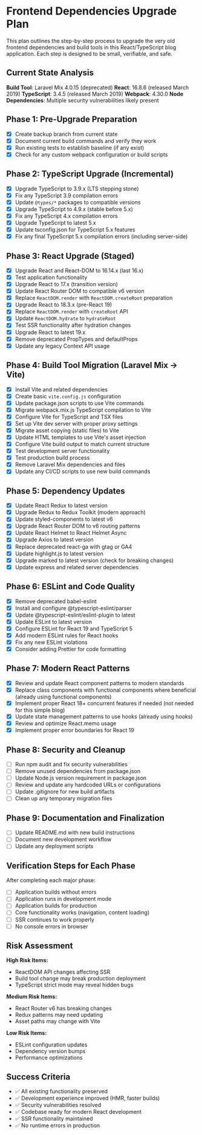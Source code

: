 # Frontend Dependencies Upgrade Plan

This plan outlines the step-by-step process to upgrade the very old frontend dependencies and build tools in this React/TypeScript blog application. Each step is designed to be small, verifiable, and safe.

## Current State Analysis

**Build Tool**: Laravel Mix 4.0.15 (deprecated)
**React**: 16.8.6 (released March 2019)
**TypeScript**: 3.4.5 (released March 2019)
**Webpack**: 4.30.0
**Node Dependencies**: Multiple security vulnerabilities likely present

## Phase 1: Pre-Upgrade Preparation

- [x] Create backup branch from current state
- [x] Document current build commands and verify they work
- [x] Run existing tests to establish baseline (if any exist)
- [x] Check for any custom webpack configuration or build scripts

## Phase 2: TypeScript Upgrade (Incremental)

- [x] Upgrade TypeScript to 3.9.x (LTS stepping stone)
- [x] Fix any TypeScript 3.9 compilation errors
- [x] Update `@types/*` packages to compatible versions
- [x] Upgrade TypeScript to 4.9.x (stable before 5.x)
- [x] Fix any TypeScript 4.x compilation errors
- [x] Upgrade TypeScript to latest 5.x
- [x] Update tsconfig.json for TypeScript 5.x features
- [x] Fix any final TypeScript 5.x compilation errors (including server-side)

## Phase 3: React Upgrade (Staged)

- [x] Upgrade React and React-DOM to 16.14.x (last 16.x)
- [x] Test application functionality
- [x] Upgrade React to 17.x (transition version)
- [x] Update React Router DOM to compatible v6 version
- [x] Replace `ReactDOM.render` with `ReactDOM.createRoot` preparation
- [x] Upgrade React to 18.3.x (pre-React 19)
- [x] Replace `ReactDOM.render` with `createRoot` API
- [x] Update `ReactDOM.hydrate` to `hydrateRoot`
- [x] Test SSR functionality after hydration changes
- [x] Upgrade React to latest 19.x
- [x] Remove deprecated PropTypes and defaultProps
- [x] Update any legacy Context API usage

## Phase 4: Build Tool Migration (Laravel Mix → Vite)

- [x] Install Vite and related dependencies
- [x] Create basic `vite.config.js` configuration
- [x] Update package.json scripts to use Vite commands
- [x] Migrate webpack.mix.js TypeScript compilation to Vite
- [x] Configure Vite for TypeScript and TSX files
- [x] Set up Vite dev server with proper proxy settings
- [x] Migrate asset copying (static files) to Vite
- [x] Update HTML templates to use Vite's asset injection
- [x] Configure Vite build output to match current structure
- [x] Test development server functionality
- [x] Test production build process
- [x] Remove Laravel Mix dependencies and files
- [x] Update any CI/CD scripts to use new build commands

## Phase 5: Dependency Updates

- [x] Update React Redux to latest version
- [x] Upgrade Redux to Redux Toolkit (modern approach)
- [x] Update styled-components to latest v6
- [x] Upgrade React Router DOM to v6 routing patterns
- [x] Update React Helmet to React Helmet Async
- [x] Upgrade Axios to latest version
- [x] Replace deprecated react-ga with gtag or GA4
- [x] Update highlight.js to latest version
- [x] Upgrade marked to latest version (check for breaking changes)
- [x] Update express and related server dependencies

## Phase 6: ESLint and Code Quality

- [x] Remove deprecated babel-eslint
- [x] Install and configure @typescript-eslint/parser
- [x] Update @typescript-eslint/eslint-plugin to latest
- [x] Update ESLint to latest version
- [x] Configure ESLint for React 19 and TypeScript 5
- [x] Add modern ESLint rules for React hooks
- [x] Fix any new ESLint violations
- [x] Consider adding Prettier for code formatting

## Phase 7: Modern React Patterns

- [x] Review and update React component patterns to modern standards
- [x] Replace class components with functional components where beneficial (already using functional components)
- [x] Implement proper React 18+ concurrent features if needed (not needed for this simple blog)
- [x] Update state management patterns to use hooks (already using hooks)
- [x] Review and optimize React.memo usage
- [x] Implement proper error boundaries for React 19

## Phase 8: Security and Cleanup

- [ ] Run npm audit and fix security vulnerabilities
- [ ] Remove unused dependencies from package.json
- [ ] Update Node.js version requirement in package.json
- [ ] Review and update any hardcoded URLs or configurations
- [ ] Update .gitignore for new build artifacts
- [ ] Clean up any temporary migration files

## Phase 9: Documentation and Finalization

- [ ] Update README.md with new build instructions
- [ ] Document new development workflow
- [ ] Update any deployment scripts

## Verification Steps for Each Phase

After completing each major phase:
- [ ] Application builds without errors
- [ ] Application runs in development mode
- [ ] Application builds for production
- [ ] Core functionality works (navigation, content loading)
- [ ] SSR continues to work properly
- [ ] No console errors in browser

## Risk Assessment

**High Risk Items:**
- ReactDOM API changes affecting SSR
- Build tool change may break production deployment
- TypeScript strict mode may reveal hidden bugs

**Medium Risk Items:**  
- React Router v6 has breaking changes
- Redux patterns may need updating
- Asset paths may change with Vite

**Low Risk Items:**
- ESLint configuration updates
- Dependency version bumps
- Performance optimizations

## Success Criteria

- ✅ All existing functionality preserved
- ✅ Development experience improved (HMR, faster builds)
- ✅ Security vulnerabilities resolved
- ✅ Codebase ready for modern React development
- ✅ SSR functionality maintained
- ✅ No runtime errors in production